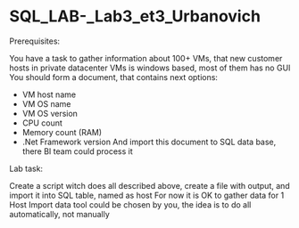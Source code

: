 # SQL_LAB-_Lab3_et3_Urbanovich

Prerequisites:

You have a task to gather information about 100+ VMs, that new customer hosts in private datacenter
VMs is windows based, most of them has no GUI
You should form a document, that contains next options:
- VM host name
- VM OS name 
- VM OS version
- CPU count
- Memory count (RAM)
- .Net Framework version
And import this document to SQL data base, there BI team could process it

Lab task: 

Create a script witch does all described above, create a file with output, and import it into SQL table, named as host For now it is OK to gather data for 1 Host Import data tool could be chosen by you, the idea is to do all automatically, not manually
